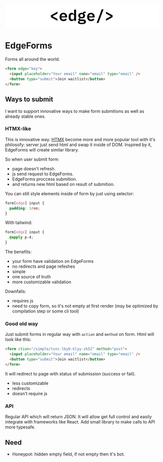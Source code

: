 ![Banner](./assets/banner.svg)

# EdgeForms

Forms all around the world.

```html
<form edge="key">
  <input placeholder="Your email" name="email" type="email" />
  <button type="submit">Join waitlist</button>
</form>
```

## Ways to submit

I want to support innovative ways to make form submitions as well as already stable ones.

### HTMX-like

This is innovative way. [HTMX](https://htmx.org/) become more and more popular tool with
it's philosofy: server just send html and swap it inside of DOM. Inspired by it, EdgeForms
will create similar library.

So when user submit form:

- page doesn't refresh.
- js send request to EdgeForms.
- EdgeForms proccess submition.
- and returns new html based on result of submition.

You can still style elements inside of form by just using selector:

```css
form[edge] input {
  padding: 1rem;
}
```

With tailwind:

```css
form[edge] input {
  @apply p-4;
}
```

The benefits:

- your form have validation on EdgeForms
- no redirects and page refeshes
- simple
- one source of truth
- more customizable validation

Downfalls:

- requires js
- need to copy form, so it's not empty at first render (may be optimized by compilation step or some cli tool)

### Good old way

Just submit forms in regular way with `action` and `method` on form. Html will look like this:

```html
<form ction="/simple/tsnc-lbyb-klyy-zk52" method="post">
  <input placeholder="Your email" name="email" type="email" />
  <button type="submit">Join waitlist</button>
</form>
```

It will redirect to page with status of submission (success or fail).

- less customizable
- redirects
- doesn't require js

### API

Regular API which will return JSON. It will allow get full control and easily integrate
with frameworks like React. Add small library to make calls to API more typesafe.

## Need

- Honeypot: hidden empty field, if not empty then it's bot.
